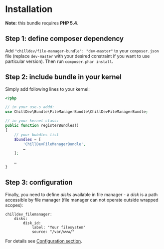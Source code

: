 <!---
# This file is part of the ChillDev FileManager bundle.
#
# @author Rafał Wrzeszcz <rafal.wrzeszcz@wrzasq.pl>
# @copyright 2012 © by Rafał Wrzeszcz - Wrzasq.pl.
# @version 0.0.1
# @since 0.0.1
# @package ChillDev\Bundle\FileManagerBundle
-->

# Installation

**Note:** this bundle requires **PHP 5.4**.

## Step 1: define composer dependency

Add `"chilldev/file-manager-bundle": "dev-master"` to your `composer.json` file (replace `dev-master` with your desired constraint if you want to use particular version). Then run `composer.phar install`.

## Step 2: include bundle in your kernel

Simply add following lines to your kernel:

```php
<?php

// in your use-s addd:
use ChillDev\Bundle\FileManagerBundle\ChillDevFileManagerBundle;

// in your kernel class:
public function registerBundles()
{
    // your bubdles list
    $bundles = [
        'ChillDevFileManagerBundle',
        …
    ];

    …
}
```

## Step 3: configuration

Finally, you need to define *disks* available in file manager - a *disk* is a path accessible by file manager (file manager can not operate outside wrapped scopes):

```
chilldev_filemanager:
    disks:
        disk_id:
            label: "Your filesystem"
            source: "/var/www/"
```

For details see [Configuration section](./configuration.md).
